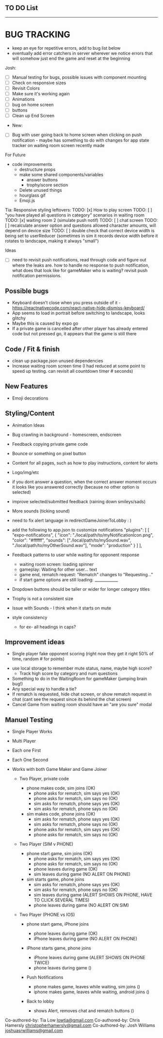 ## TO DO List
***************************

 # BUG TRACKING
 - keep an eye for repetitive errors, add to bug list below
 - eventually add error catchers in server wherever we notice errors that will somehow just end the game and reset at the beginning


Josh:  
- [ ] Manual testing for bugs, possible issues with component mounting
- [ ] Check on responsive sizes
- [ ] Revisit Colors
- [ ] Make sure it's working again
- [ ] Animations
 - [ ] bug on home screen
 - [ ] buttons
- [ ] Clean up End Screen 
- New:
 - [ ] Bug with user going back to home screen when clicking on push notification - maybe has something to do with changes for app state tracker on waiting room screen recently made

For Future
- code improvements
  - destructure props
  - make some shared components/variables
    - answer buttons
    - trophy/score section
  - Delete unused things
   - hourglass gif
   - Emoji.js


Tia: 
Responsive styling leftovers:
TODO: [x] How to play screen
TODO: [ ] "you have played all questions in category" scenarios in waiting room
TODO: [x] waiting room 2 (simulate push notif)
TODO: [ ] chat screen 
TODO: [ ] recalculate answer option and questions allowed character amounts, will depend on device size
TODO: [ ] double check that correct device width is being set to userReducer (sometimes in sim it records device width before it rotates to landscape, making it always "small")



 Ideas
- [ ] need to revisit push notifications, read through code and figure out where the leaks are. how to handle no response to push notification, what does that look like for gameMaker who is waiting? revisit push notification permissions.
 

## Possible bugs
- Keyboard doesn't close when you press outside of it - https://reactnativecode.com/react-native-hide-dismiss-keyboard/
- App seems to load in portrait before switching to landscape, looks glitchy
 - Maybe this is caused by expo go
 - If a private game is cancelled after other player has already entered code but not pressed go, it appears that the game is still there


## Code / Fit & finish
- clean up package.json unused dependencies
- Increase waiting room screen time (I had reduced at some point to speed up testing. can revisit all countdown timer # seconds)


## New Features
* Emoji decorations 

## Styling/Content
- Animation Ideas
 - Bug crawling in background - homescreen, endscreen
 - Feedback copying private game code
 - Bounce or something on pixel button
 
 
- Content for all pages, such as how to play instructions, content for alerts
- Logo/img/etc
- if you dont answer a question, when the correct answer moment occurs it looks like you answered correctly (because no other option is selected)
- improve selected/submitted feedback (raining down smileys/sads)
- More sounds (ticking sound)
- need to fix alert language in redirectGameJoinerToLobby   : )
- add the following to app.json to customize notifications
    "plugins": [
      [
        "expo-notifications",
        {
          "icon": "./local/path/to/myNotificationIcon.png",
          "color": "#ffffff",
          "sounds": ["./local/path/to/mySound.wav", "./local/path/to/myOtherSound.wav"],
          "mode": "production"
        }
      ]
    ],
- Feedback patterns to user while waiting for opponent response
    - waiting room screen: loading spinner
    - gameplay: Waiting for other user... text
    - game end, rematch request: "Rematch" changes to "Requesting..." 
    - if start game options are still loading: ____________
- Dropdown buttons should be taller or wider for longer category titles
- Trophy is not a consistent size
- Issue with Sounds - I think when it starts on mute
- style consistency
  - for ex- all headings in caps?

## Improvement ideas
* Single player fake opponent scoring (right now they get it right 50% of time, random # for points)
- use local storage to remember mute status, name, maybe high score? 
  - Track high score by category and num questions
- Something to do in the WaitingRoom for gameMaker (jumping brain bug!)
- Any special way to handle a tie?
- If rematch is requested, hide chat screen, or show rematch request in chat (cant see the request since its behind the chat screen)
- Cancel Game from waiting room should have an "are you sure" modal
 


## Manuel Testing
- Single Player Works
- Multi Player
- Each one First
- Each One Second
- Works with both Game Maker and Game Joiner 

  - Two Player, private code
    - phone makes code, sim joins (OK)
        - phone asks for rematch, sim says yes (OK)
        - phone asks for rematch, sim says no (OK)
        - sim asks for rematch, phone says yes (OK)
        - sim asks for rematch, phone says no (OK)
    - sim makes code, phone joins (OK)
        - sim asks for rematch, phone says yes (OK)
        - sim asks for rematch, phone says no (OK)
        - phone asks for rematch, sim says yes (OK)
        - phone asks for rematch, sim says no (OK)

  - Two Player (SIM v PHONE)
    - phone start game, sim joins (OK)
        - phone asks for rematch, sim says yes (OK)
        - phone asks for rematch, sim says no (OK)
        - phone leaves during game (OK)
        - sim leaves during game (NO ALERT ON PHONE)
    - sim starts game, phone joins
        - sim asks for rematch, phone says yes (OK)
        - sim asks for rematch, phone says no (OK)
        - sim leaves during game (ALERT SHOWS ON PHONE, HAVE TO CLICK SEVERAL TIMES)
        - phone leaves during game (NO ALERT ON SIM)

  - Two Player (PHONE vs IOS)
    - phone start game, iPhone joins
        - phone leaves during game (OK)
        - iPhone leaves during game (NO ALERT ON PHONE)
    - iPhone starts game, phone joins
        - iPhone leaves during game (ALERT SHOWS ON PHONE TWICE)
        - phone leaves during game ()

    - Push Notifications
      - phone makes game, leaves while waiting, sim joins ()
      - iphone makes game, leaves while waiting, android joins ()

    - Back to lobby
      - shows Alert, removes chat and rematch buttons ()



Co-authored-by: Tia Low <lowtia@gmail.com>
Co-authored-by: Chris Hamersly <christopherhamersly@gmail.com>
Co-authored-by: Josh Williams <joshuasrwilliams@gmail.com>
